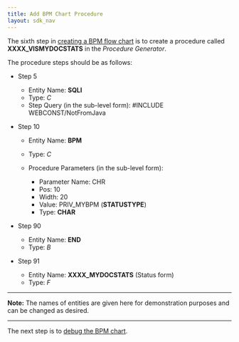 ```yaml
---
title: Add BPM Chart Procedure
layout: sdk_nav
---
```


The sixth step in [creating a BPM flow
chart](Creating-BPM-Flow-Charts ) is to create a procedure
called **XXXX_VISMYDOCSTATS** in the *Procedure Generator*.

The procedure steps should be as follows:

-   Step 5

    - Entity Name: **SQLI**
    - Type: *C*
    - Step Query (in the sub-level form): #INCLUDE WEBCONST/NotFromJava

-   Step 10

    - Entity Name: **BPM**
    - Type: *C*
    - Procedure Parameters (in the sub-level form):

        - Parameter Name: CHR
        - Pos: 10
        - Width: 20
        - Value: PRIV_MYBPM (**STATUSTYPE**)
        - Type: **CHAR**

-   Step 90
    - Entity Name: **END**
    - Type: *B*

-   Step 91
    -   Entity Name: **XXXX_MYDOCSTATS** (Status form)
    -   Type: *F*

------------------------------------------------------------------------

**Note:** The names of entities are given here for demonstration
purposes and can be changed as desired.

------------------------------------------------------------------------

The next step is to [debug the BPM chart](Debugging-the-BPM ).
